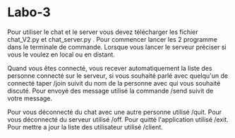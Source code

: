 # Labo-3

Pour utiliser le chat et le server vous devez télécharger les fichier chat_V2.py et chat_server.py .
Pour commencer lancer les 2 programme dans le terminale de commande.
    Lorsque vous lancer le serveur préciser si vous le voulez en local ou en distant.

Quand vous êtes connecté, vous recever automatiquement la liste des personne connecté sur le serveur, si vous souhaité
parlé avec quelqu'un de connecté taper /join suivit du nom de la personne avec qui vous souhaité discuté.
Pour envoyé des message utilisé la commande /send suivit de votre message.

Pour vous déconnecté du chat avec une autre personne utilisé /quit.
Pour vous déconnecté du serveur utilisé /off.
Pour quitté l'application utilisé /exit.
Pour mettre a jour la liste des utilisateur utilisé /client.